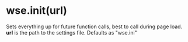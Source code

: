 # wse.init(url) #
Sets everything up for future function calls, best to call during page load.<br />
**url** is the path to the settings file. Defaults as "wse.ini"